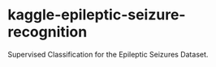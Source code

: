 # kaggle-epileptic-seizure-recognition
Supervised Classification for the Epileptic Seizures Dataset.
